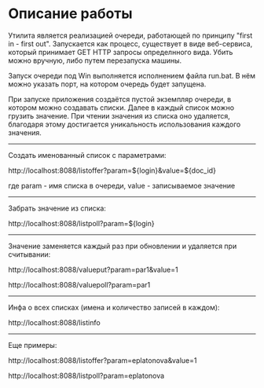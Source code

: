 # Описание работы
Утилита является реализацией очереди, работающей по принципу "first in - first out". Запускается как процесс, существует в виде веб-сервиса, который принимает GET HTTP запросы определнного вида. Убить можно вручную, либо путем перезапуска машины.

Запуск очереди под Win выполняется исполнением файла run.bat. В нём можно указать порт, на котором очередь будет запущена.

При запуске приложения создаётся пустой экземпляр очереди, в котором можно создавать списки. Далее в каждый список можно грузить значение. При чтении значения из списка оно удаляется, благодаря этому достигается уникальность использования каждого значения.

---
Создать именованный список с параметрами:

http://localhost:8088/listoffer?param=${login}&value=${doc_id}   

где param - имя списка в очереди, value - записываемое значение

---
Забрать значение из списка:

http://localhost:8088/listpoll?param=${login}

---
Значение заменяется каждый раз при обновлении и удаляется при считывании:

http://localhost:8088/valueput?param=par1&value=1

http://localhost:8088/valuepoll?param=par1

---
Инфа о всех списках (имена и количество записей в каждом):

http://localhost:8088/listinfo

---
Еще примеры:

http://localhost:8088/listoffer?param=eplatonova&value=1

http://localhost:8088/listpoll?param=eplatonova
